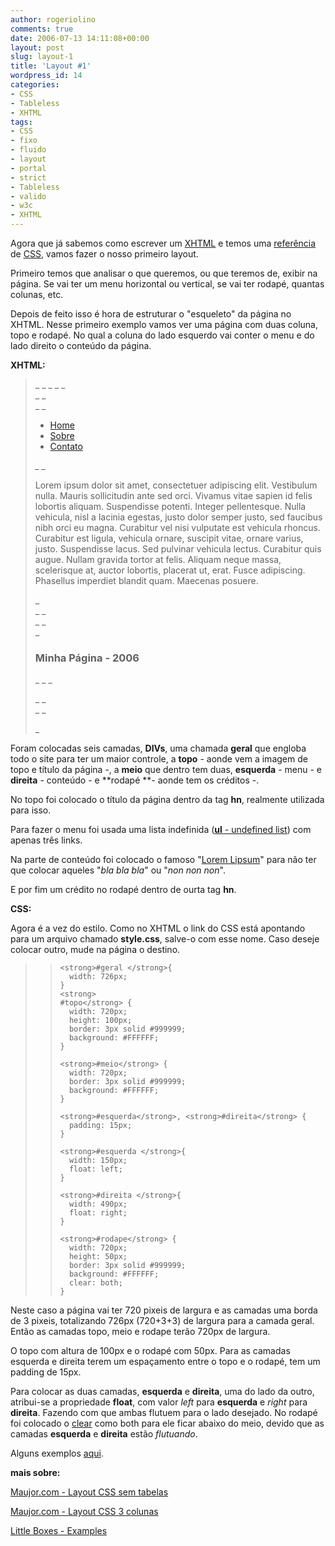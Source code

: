 ```yaml
---
author: rogeriolino
comments: true
date: 2006-07-13 14:11:08+00:00
layout: post
slug: layout-1
title: 'Layout #1'
wordpress_id: 14
categories:
- CSS
- Tableless
- XHTML
tags:
- CSS
- fixo
- fluido
- layout
- portal
- strict
- Tableless
- valido
- w3c
- XHTML
---
```


Agora que já sabemos como escrever um [XHTML](http://rogeriolino.wordpress.com/2006/07/11/escrevendo-o-primeiro-xhtml/) e temos uma [referência](http://rogeriolino.wordpress.com/2006/07/12/css-reference-1/) de [CSS](http://rogeriolino.wordpress.com/2006/07/05/css-o-que-e/), vamos fazer o nosso primeiro layout.

Primeiro temos que analisar o que queremos, ou que teremos de, exibir na página. Se vai ter um menu horizontal ou vertical, se vai ter rodapé, quantas colunas, etc.

Depois de feito isso é hora de estruturar o "esqueleto" da página no XHTML. Nesse primeiro exemplo vamos ver uma página com duas coluna, topo e rodapé. No qual a coluna do lado esquerdo vai conter o menu e do lado direito o conteúdo da página.

**XHTML:**


<blockquote>_ <!DOCTYPE html PUBLIC “-//W3C//DTD XHTML 1.0 Strict//EN”
“http://www.w3.org/TR/xhtml1/DTD/xhtml1-strict.dtd”>
<html xmlns=”http://www.w3.org/1999/xhtml” xml:lang=”pt” lang=”pt”>
<head>
<title> Título </title>
<meta name=”Generator” content=”" />
<meta name=”Author” content=”" />
<meta name=”Keywords” content=”" />
<meta name=”Description” content=”" />
<meta name=”language” content=”pt-br” />
<!– Favicon –>
<link rel=”shortcut icon” href=”favicon.ico” />
<!– Style –>
<link rel=”stylesheet” href=”style.css” type=”text/css”/>_
_</head>
<body>
_ _<div id="geral">
_ _    <div id="topo>_

<h2>Título da Página</h2>

_</div>
_ _    <div id="meio">
_ _        <div id="esquerda">_

<ul>

<li><a href="#" alt="Página Inicial">Home</a></li>

<li><a href="#" alt="Quem Sou">Sobre</a></li>

<li><a href="#" alt="Contato">Contato</a></li>

</ul>

_</div>
_ _        <div id="direita">_

<p>Lorem ipsum dolor sit amet, consectetuer adipiscing elit. Vestibulum nulla. Mauris sollicitudin ante sed orci. Vivamus vitae sapien id felis lobortis aliquam. Suspendisse potenti. Integer pellentesque. Nulla vehicula, nisl a lacinia egestas, justo dolor semper justo, sed faucibus nibh orci eu magna. Curabitur vel nisi vulputate est vehicula rhoncus. Curabitur est ligula, vehicula ornare, suscipit vitae, ornare varius, justo. Suspendisse lacus. Sed pulvinar vehicula lectus. Curabitur quis augue. Nullam gravida tortor at felis. Aliquam neque massa, scelerisque at, auctor lobortis, placerat ut, erat. Fusce adipiscing. Phasellus imperdiet blandit quam. Maecenas posuere.</p>
_</div>
_ _    </div>
_ _    <div id="rodape">_

<h3>Minha Página - 2006</h3>

_ _ _    </div>
_ _</div>
_ _</body>
</html>_</blockquote>


Foram colocadas seis camadas, **DIVs**, uma chamada **geral** que engloba todo o site para ter um maior controle, a **topo** - aonde vem a imagem de topo e título da página -, a **meio** que dentro tem duas, **esquerda** - menu - e **direita** - conteúdo - e **rodapé **- aonde tem os créditos -.

No topo foi colocado o título da página dentro da tag **hn**, realmente utilizada para isso.

Para fazer o menu foi usada uma lista indefinida ([**ul** - undefined list](http://www.w3schools.com/tags/tag_ul.asp)) com apenas três links.

Na parte de conteúdo foi colocado o famoso "[Lorem Lipsum](http://www.lipsum.org)" para não ter que colocar aqueles "_bla bla bla_" ou "_non non non_".

E por fim um crédito no rodapé dentro de ourta tag **hn**.

**CSS:**

Agora é a vez do estilo. Como no XHTML o link do CSS está apontando para um arquivo chamado **style.css**, salve-o com esse nome. Caso deseje colocar outro, mude na página o destino.


<blockquote>

>     
>     <strong>#geral </strong>{
>     	width: 726px;
>     }
>     <strong>
>     #topo</strong> {
>     	width: 720px;
>     	height: 100px;
>     	border: 3px solid #999999;
>     	background: #FFFFFF;
>     }
>     
>     <strong>#meio</strong> {
>     	width: 720px;
>     	border: 3px solid #999999;
>     	background: #FFFFFF;
>     }
>     
>     <strong>#esquerda</strong>, <strong>#direita</strong> {
>     	padding: 15px;
>     }
>     
>     <strong>#esquerda </strong>{
>     	width: 150px;
>     	float: left;
>     }
>     
>     <strong>#direita </strong>{
>     	width: 490px;
>     	float: right;
>     }
>     
>     <strong>#rodape</strong> {
>     	width: 720px;
>     	height: 50px;
>     	border: 3px solid #999999;
>     	background: #FFFFFF;
>     	clear: both;
>     }
> 
> 

> 
> 
</blockquote>


Neste caso a página vai ter 720 pixeis de largura e as camadas uma borda de 3 pixeis, totalizando 726px (720+3+3) de largura para a camada geral. Então as camadas topo, meio e rodape terão 720px de largura.

O topo com altura de 100px e o rodapé com 50px. Para as camadas esquerda e direita terem um espaçamento entre o topo e o rodapé, tem um padding de 15px.

Para colocar as duas camadas, **esquerda** e **direita**, uma do lado da outro, atribui-se a propriedade **float**, com valor _left_ para **esquerda** e _right_ para **direita**. Fazendo com que ambas flutuem para o lado desejado.
No rodapé foi colocado o [clear](http://www.w3schools.com/css/pr_class_clear.asp) como both para ele ficar abaixo do meio, devido que as camadas **esquerda** e **direita** estão _flutuando_.

Alguns exemplos [aqui](http://www17.brinkster.com/chivalrous/layouts.html).

**mais sobre:**

[Maujor.com - Layout CSS sem tabelas](http://www.maujor.com/w3ctuto/layout.html)

[Maujor.com - Layout CSS 3 colunas](http://www.maujor.com/layout3col.shtml)

[Little Boxes - Examples](http://www.thenoodleincident.com/tutorials/box_lesson/boxes.html)

